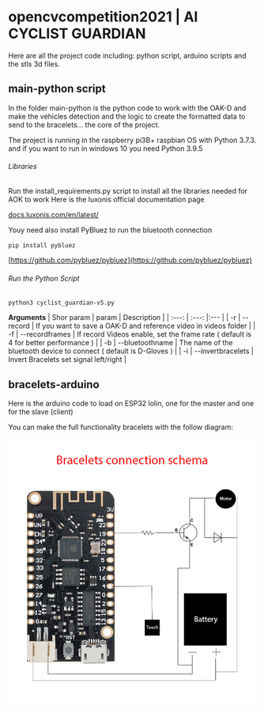 # opencvcompetition2021 | AI CYCLIST GUARDIAN

Here are all the project code including: python script, arduino scripts and the stls 3d files.

## main-python script

In the folder main-python is the python code to work with the OAK-D and make the vehicles detection and the logic to create the formatted data to send to the bracelets... the core of the project.

The project is running in the raspberry pi3B+ raspbian OS with Python 3.7.3. and if you want to run in windows 10 you need Python 3.9.5

###### Libraries

Run the install_requirements.py script to install all the libraries needed for AOK to work
Here is the luxonis official documentation page 

[docs.luxonis.com/en/latest/](https://docs.luxonis.com/en/latest/)


Youy need also install PyBluez to run the bluetooth connection

	pip install pybluez


[https://github.com/pybluez/pybluez](https://github.com/pybluez/pybluez)


###### Run the Python Script

	python3 cyclist_guardian-v5.py


**Arguments**
| Shor param | param | Description |
|     :---:      |     :---:      |:---         |
| -r     | --record  | If you want to save a OAK-D and reference video in videos folder |
| -f     | --recordframes  | If record Videos enable, set the frame rate ( default is 4 for better performance ) |
| -b     | --bluetoothname  | The name of the bluetooth device to connect ( default is D-Gloves ) |
| -i     | --invertbracelets  | Invert Bracelets set signal left/right |


## bracelets-arduino

Here is the arduino code to load on ESP32 lolin, one for the master and one for the slave (client)

You can make the full functionality bracelets with the follow diagram:

![bracelets diagram](https://github.com/vecnostudioar/opencvcompetition2021/blob/main/bracelets-diagram.jpg)


